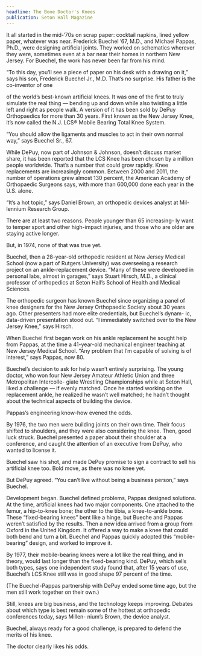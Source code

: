 ```yaml
---
headline: The Bone Doctor's Knees
publication: Seton Hall Magazine
---
```


It all started in the mid-’70s on scrap paper: cocktail napkins, lined
yellow paper, whatever was near. Frederick Buechel ’67, M.D., and Michael
Pappas, Ph.D., were designing artificial joints. They worked on schematics
wherever they were, sometimes even at a bar near their homes in northern
New Jersey. For Buechel, the work has never been far from his mind.

“To this day, you’ll see a piece of paper on his desk with a drawing on
it,” says his son, Frederick Buechel Jr., M.D. That’s no surprise. His
father is the co-inventor of one

of the world’s best-known artificial knees. It was one of the first to
truly simulate the real thing — bending up and down while also twisting a
little left and right as people walk. A version of it has been sold by
DePuy Orthopaedics for more than 30 years. First known as the New Jersey
Knee, it’s now called the N.J. LCS® Mobile Bearing Total Knee System.

“You should allow the ligaments and muscles to act in their own normal
way,” says Buechel Sr., 67.

While DePuy, now part of Johnson & Johnson, doesn’t discuss market share,
it has been reported that the LCS Knee has been chosen by a million people
worldwide. That’s a number that could grow rapidly. Knee replacements are
increasingly common. Between 2000 and 2011, the number of operations grew
almost 130 percent, the American Academy of Orthopaedic Surgeons says,
with more than 600,000 done each year in the U.S. alone.

“It’s a hot topic,” says Daniel Brown, an orthopedic devices analyst at
Mil- lennium Research Group.

There are at least two reasons. People younger than 65 increasing- ly want
to temper sport and other high-impact injuries, and those who are older
are staying active longer.

But, in 1974, none of that was true yet.

Buechel, then a 28-year-old orthopedic resident at New Jersey Medical
School (now a part of Rutgers University) was overseeing a research
project on an ankle-replacement device. “Many of these were developed in
personal labs, almost in garages,” says Stuart Hirsch, M.D., a clinical
professor of orthopedics at Seton Hall’s School of Health and Medical
Sciences.

The orthopedic surgeon has known Buechel since organizing a panel of knee
designers for the New Jersey Orthopaedic Society about 30 years ago. Other
presenters had more elite credentials, but Buechel’s dynam- ic,
data-driven presentation stood out. “I immediately switched over to the
New Jersey Knee,” says Hirsch.

When Buechel first began work on his ankle replacement he sought help from
Pappas, at the time a 41-year-old mechanical engineer teaching at New
Jersey Medical School. “Any problem that I’m capable of solving is of
interest,” says Pappas, now 80.

Buechel’s decision to ask for help wasn’t entirely surprising. The young
doctor, who won four New Jersey Amateur Athletic Union and three
Metropolitan Intercolle- giate Wrestling Championships while at Seton
Hall, liked a challenge — if evenly matched. Once he started working on
the replacement ankle, he realized he wasn’t well matched; he hadn’t
thought about the technical aspects of building the device.

Pappas’s engineering know-how evened the odds.

By 1976, the two men were building joints on their own time. Their focus
shifted to shoulders, and they were also considering the knee. Then, good
luck struck. Buechel presented a paper about their shoulder at a
conference, and caught the attention of an executive from DePuy, who
wanted to license it.

Buechel saw his shot, and made DePuy promise to sign a contract to sell
his artificial knee too. Bold move, as there was no knee yet.

But DePuy agreed.
“You can’t live without being a business person,” says Buechel.

Development began. Buechel defined problems, Pappas designed solutions. At
the time, artificial knees had two major components. One attached to the
femur, a hip-to-knee bone; the other to the tibia, a knee-to-ankle bone.
These “fixed-bearing knees” bent like a hinge, but Bueche and Pappas
weren’t satisfied by the results. Then a new idea arrived from a group
from Oxford in the United Kingdom. It offered a way to make a knee that
could both bend and turn a bit. Buechel and Pappas quickly adopted this
“mobile-bearing” design, and worked to improve it.

By 1977, their mobile-bearing knees were a lot like the real thing, and in
theory, would last longer than the fixed-bearing kind. DePuy, which sells
both types, says one independent study found that, after 15 years of use,
Buechel’s LCS Knee still was in good shape 97 percent of the time.

(The Buechel-Pappas partnership with DePuy ended some time ago, but the
men still work together on their own.)

Still, knees are big business, and the technology keeps improving. Debates
about which type is best remain some of the hottest at orthopedic
conferences today, says Millen- nium’s Brown, the device analyst.

Buechel, always ready for a good challenge, is prepared to defend the
merits of his knee.

The doctor clearly likes his odds.

